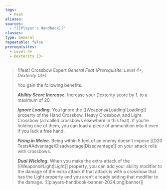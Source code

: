 ```yaml
---
tags:
  - Feat
aliases: 
sources:
  - "[[Player's Handbook]]"
classes: 
type: General
repeatable: false
prerequisites:
  - Level 4+
  - Dexterity 13+
---
```

>[!feat] Crossbow Expert
>_General Feat (Prerequisite: Level 4+, Dexterity 13+)_
>
>You gain the following benefits.
>
>**_Ability Score Increase._** Increase your Dexterity score by 1, to a maximum of 20.
>
>**_Ignore Loading._** You ignore the [[Weapons#Loading\|Loading]] property of the Hand Crossbow, Heavy Crossbow, and Light Crossbow (all called crossbows elsewhere in this feat). If you’re holding one of them, you can load a piece of ammunition into it even if you lack a free hand.
>
>**_Firing in Melee._** Being within 5 feet of an enemy doesn’t impose [[D20 Tests#Advantage/Disadvantage\|Disadvantage]] on your attack rolls with crossbows.
>
>**_Dual Wielding._** When you make the extra attack of the [[Weapons#Light\|Light]] property, you can add your ability modifier to the damage of the extra attack if that attack is with a crossbow that has the Light property and you aren’t already adding that modifier to the damage.
![[players-handbook-banner-2024.png|banner]]